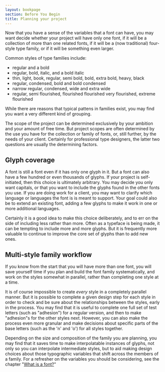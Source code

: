 ```yaml
---
layout: bookpage
section: Before You Begin
title: Planning your project
---
```


Now that you have a sense of the variables that a font can have, you may want decide whether your project will have only one font, if it will be a collection of more than one related fonts, if it will be a (now traditional) four-style type family, or if it will be something even larger.

Common styles of type families include:

* regular and a bold
* regular, bold, italic, and a bold italic
* thin, light, book, regular, semi bold, bold, extra bold, heavy, black 
* regular, condensed, bold and bold condensed
* narrow regular, condensed, wide and extra wide
* regular, semi flourished, flourished flourished very flourished, extreme flourished



While there are reasons that typical pattens in families exist, you may find you want a very different kind of grouping.

The scope of the project can be determined exclusively by your ambition and your amount of free time. But project scopes are often determined by the use you have for the collection or family of fonts, or, still further, by the needs of your client. Certainly for professional type designers, the latter two questions are usually the determining factors.

## Glyph coverage

A font is still a font even if it has only one glyph in it. But a font can also have a few hundred or even thousands of glyphs. If your project is self-initiated, then this choice is ultimately arbitrary. You may decide you only want capitals, or that you want to include the glyphs found in the other fonts you use. If you are doing work for a client, you may want to clarify which language or languages the font is is meant to support. Your goal could also be to extend an existing font, adding a few glyphs to make it work in one or more additional languages.

Certainly it is a good idea to make this choice deliberately, and to err on the side of including less rather than more. Often as a typeface is being made, it can be tempting to include more and more glyphs. But it is frequently more valuable to continue to improve the core set of glyphs than to add new ones.

## Multi-style family workflow

If you know from the start that you will have more than one font, you will save yourself time if you plan and build the font family systematically, and work on the styles somewhat in parallel, rather than completing one style at a time.

It is of course impossible to create <em>every</em> style in a completely parallel manner. But it is possible to complete a given design step for each style in order to check and be sure about the relationships between the styles, early in the process. You may find that it is useful to complete one full set of test letters (such as "adhesion") for a regular version, and then to make "adhesion"s for the other styles next. However, you can also make the process even more granular and make decisions about specific parts of the base letters (such as the 'n' and 'o') for all styles together.

Depending on the size and composition of the family you are planning, you may find that it saves time to make interpolatable instances of glyphs, not only so you can interpolate intermediate styles, but to aid making design choices about those typographic variables that shift across the members of a family. For a refresher on the variables you should be considering, see the chapter "<a title="What Is a Font?" href="planning-your-project/what-is-a-font">What is a font?</a>"</p>